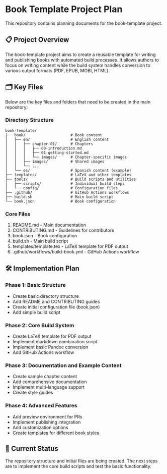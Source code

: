 # Book Template Project Plan

This repository contains planning documents for the book-template project.

## 📋 Project Overview

The book-template project aims to create a reusable template for writing and publishing books with automated build processes. It allows authors to focus on writing content while the build system handles conversion to various output formats (PDF, EPUB, MOBI, HTML).

## 🗂️ Key Files

Below are the key files and folders that need to be created in the main repository:

### Directory Structure
```
book-template/
├── book/                    # Book content
│   ├── en/                  # English content
│   │   ├── chapter-01/      # Chapters
│   │   │   ├── 00-introduction.md
│   │   │   ├── 01-getting-started.md
│   │   │   └── images/      # Chapter-specific images
│   │   ├── images/          # Shared images
│   │   └── ...
│   └── es/                  # Spanish content (example)
├── templates/               # LaTeX and other templates
├── tools/                   # Build scripts and utilities
│   ├── scripts/             # Individual build steps
│   └── config/              # Configuration files
├── .github/                 # GitHub Actions workflows
├── build.sh                 # Main build script
└── book.json                # Book configuration
```

### Core Files
1. README.md - Main documentation
2. CONTRIBUTING.md - Guidelines for contributors
3. book.json - Book configuration
4. build.sh - Main build script
5. templates/template.tex - LaTeX template for PDF output
6. .github/workflows/build-book.yml - GitHub Actions workflow

## 🛠️ Implementation Plan

### Phase 1: Basic Structure
- Create basic directory structure
- Add README and CONTRIBUTING guides
- Create initial configuration file (book.json)
- Add simple build script

### Phase 2: Core Build System
- Create LaTeX template for PDF output
- Implement markdown combination script
- Implement basic Pandoc conversion
- Add GitHub Actions workflow

### Phase 3: Documentation and Example Content
- Create sample chapter content
- Add comprehensive documentation
- Implement multi-language support
- Create style guides

### Phase 4: Advanced Features
- Add preview environment for PRs
- Implement publishing integration
- Add customization options
- Create templates for different book styles

## 🔄 Current Status

The repository structure and initial files are being created. The next steps are to implement the core build scripts and test the basic functionality.
